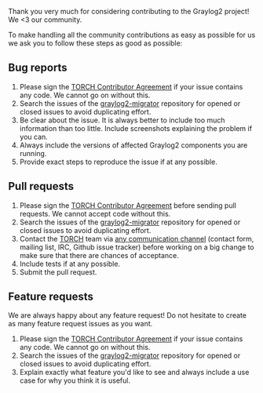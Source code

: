 Thank you very much for considering contributing to the Graylog2 project! We <3 our community.

To make handling all the community contributions as easy as possible for us we ask you to follow these steps as good as possible:

## Bug reports

  1. Please sign the [TORCH Contributor Agreement](https://github.com/Graylog2/graylog2-web-interface/raw/0.20/ContributorAgreement.pdf) if your issue contains
     any code. We cannot go on without this.
  2. Search the issues of the [graylog2-migrator](https://github.com/Graylog2/graylog2-migrator)
     repository for opened or closed issues to avoid duplicating effort.
  3. Be clear about the issue. It is always better to include too much information than too little. Include screenshots explaining the problem if you can.
  4. Always include the versions of affected Graylog2 components you are running.
  5. Provide exact steps to reproduce the issue if at any possible.

## Pull requests

  1. Please sign the [TORCH Contributor Agreement](https://github.com/Graylog2/graylog2-web-interface/raw/0.20/ContributorAgreement.pdf) before sending pull requests.
     We cannot accept code without this.
  2. Search the issues of the [graylog2-migrator](https://github.com/Graylog2/graylog2-migrator)
     repository for opened or closed issues to avoid duplicating effort.
  3. Contact the [TORCH](http://www.torch.sh/) team via [any communication channel](http://graylog2.org/support) (contact form, mailing list, IRC, Github issue tracker) before working on a big change to make sure
     that there are chances of acceptance.
  4. Include tests if at any possible.
  5. Submit the pull request.

## Feature requests

We are always happy about any feature request! Do not hesitate to create as many feature request issues as you want.

  1. Please sign the [TORCH Contributor Agreement](https://github.com/Graylog2/graylog2-web-interface/raw/0.20/ContributorAgreement.pdf) if your issue contains
     any code. We cannot go on without this.
  2. Search the issues of the [graylog2-migrator](https://github.com/Graylog2/graylog2-migrator)
     repository for opened or closed issues to avoid duplicating effort.
  3. Explain exactly what feature you'd like to see and always include a use case for why you think it is useful.
